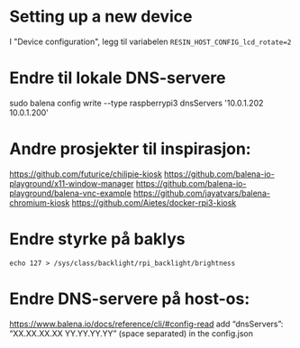 # Setting up a new device
I "Device configuration", legg til variabelen
`RESIN_HOST_CONFIG_lcd_rotate=2`

# Endre til lokale DNS-servere
sudo balena config write --type raspberrypi3 dnsServers '10.0.1.202 10.0.1.200'

# Andre prosjekter til inspirasjon:
https://github.com/futurice/chilipie-kiosk
https://github.com/balena-io-playground/x11-window-manager
https://github.com/balena-io-playground/balena-vnc-example
https://github.com/jayatvars/balena-chromium-kiosk
https://github.com/Aietes/docker-rpi3-kiosk


# Endre styrke på baklys
`echo 127 > /sys/class/backlight/rpi_backlight/brightness`

# Endre DNS-servere på host-os:
https://www.balena.io/docs/reference/cli/#config-read
add “dnsServers”: “XX.XX.XX.XX YY.YY.YY.YY” (space separated) in the config.json

